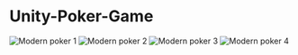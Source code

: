 # Unity-Poker-Game
![Modern poker 1](https://github.com/kamranAhmad2aa3/Unity-Poker-Game/assets/68790390/324e52f9-ff76-4622-aad2-00788984f1dd)
![Modern poker 2](https://github.com/kamranAhmad2aa3/Unity-Poker-Game/assets/68790390/76b37a9e-1796-42c5-bd16-bb8b5ae0eafb)
![Modern poker 3](https://github.com/kamranAhmad2aa3/Unity-Poker-Game/assets/68790390/f41bd503-9199-4f08-a2ba-230baf292a68)
![Modern poker 4](https://github.com/kamranAhmad2aa3/Unity-Poker-Game/assets/68790390/cbfeddcb-aa39-43a5-83c1-7cd714f6c4dc)

